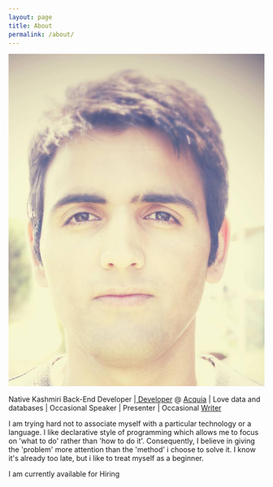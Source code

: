 ```yaml
---
layout: page
title: About
permalink: /about/
---
```

<div class="about">
	<div class = "pic"><img src="/images/nida.jpg" alt="" /></div>
    <div class= "description"><p class ="tags">Native Kashmiri Back-End Developer |<a href="www.acquia.com/about-us/team/nida-shah"> Developer</a> @ <a href="https://www.acquia.com">Acquia</a> | Love data and databases | Occasional Speaker | Presenter | Occasional
	     <a class = "links" href="https://medium.com/@nidaismailshah">Writer</a></p>
	<p class = "bio">I am trying hard not to associate myself with a particular technology or a language. I like declarative style of programming which allows me to focus on 'what to do' rather than 'how to do it'. Consequently, I believe in giving the 'problem' more attention than the 'method' i choose to solve it. I know it's already too late, but i like to treat myself as a beginner.</p>
   </div>
</div>
<div class="hire"><p>I am currently available for Hiring</p></div>